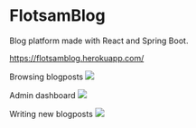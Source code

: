 # FlotsamBlog
Blog platform made with React and Spring Boot.

https://flotsamblog.herokuapp.com/


Browsing blogposts
![](https://i.ibb.co/YXM5ys1/GSt-QN5xxml.gif)

Admin dashboard
![](https://i.ibb.co/2nkqfsx/9-OVHo8a-D0s.gif)

Writing new blogposts
![](https://i.ibb.co/0ncgR4Q/c58-YVpesu-X.gif)
